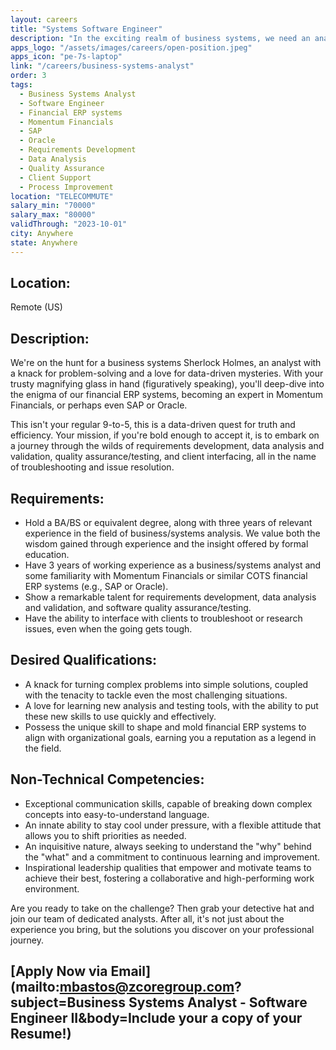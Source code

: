 ```yaml
---
layout: careers
title: "Systems Software Engineer"
description: "In the exciting realm of business systems, we need an analytical maestro who can help us decode the intricacies of financial ERP systems. Armed with a sense of humor and undaunted spirit, you'll tackle complex puzzles, turn chaos into order, and ultimately guide our ship through the stormy seas of systems analysis."
apps_logo: "/assets/images/careers/open-position.jpeg"
apps_icon: "pe-7s-laptop"
link: "/careers/business-systems-analyst"
order: 3
tags:
  - Business Systems Analyst
  - Software Engineer
  - Financial ERP systems
  - Momentum Financials
  - SAP
  - Oracle
  - Requirements Development
  - Data Analysis
  - Quality Assurance
  - Client Support
  - Process Improvement
location: "TELECOMMUTE"
salary_min: "70000"
salary_max: "80000"
validThrough: "2023-10-01"
city: Anywhere
state: Anywhere
---
```


## Location:

Remote (US)

## Description:

We're on the hunt for a business systems Sherlock Holmes, an analyst with a knack for problem-solving and a love for data-driven mysteries. With your trusty magnifying glass in hand (figuratively speaking), you'll deep-dive into the enigma of our financial ERP systems, becoming an expert in Momentum Financials, or perhaps even SAP or Oracle.

This isn't your regular 9-to-5, this is a data-driven quest for truth and efficiency. Your mission, if you're bold enough to accept it, is to embark on a journey through the wilds of requirements development, data analysis and validation, quality assurance/testing, and client interfacing, all in the name of troubleshooting and issue resolution.

## Requirements:

- Hold a BA/BS or equivalent degree, along with three years of relevant experience in the field of business/systems analysis. We value both the wisdom gained through experience and the insight offered by formal education.
- Have 3 years of working experience as a business/systems analyst and some familiarity with Momentum Financials or similar COTS financial ERP systems (e.g., SAP or Oracle).
- Show a remarkable talent for requirements development, data analysis and validation, and software quality assurance/testing.
- Have the ability to interface with clients to troubleshoot or research issues, even when the going gets tough.

## Desired Qualifications:

- A knack for turning complex problems into simple solutions, coupled with the tenacity to tackle even the most challenging situations.
- A love for learning new analysis and testing tools, with the ability to put these new skills to use quickly and effectively.
- Possess the unique skill to shape and mold financial ERP systems to align with organizational goals, earning you a reputation as a legend in the field.

## Non-Technical Competencies:

- Exceptional communication skills, capable of breaking down complex concepts into easy-to-understand language.
- An innate ability to stay cool under pressure, with a flexible attitude that allows you to shift priorities as needed.
- An inquisitive nature, always seeking to understand the "why" behind the "what" and a commitment to continuous learning and improvement.
- Inspirational leadership qualities that empower and motivate teams to achieve their best, fostering a collaborative and high-performing work environment.

Are you ready to take on the challenge? Then grab your detective hat and join our team of dedicated analysts. After all, it's not just about the experience you bring, but the solutions you discover on your professional journey.

## [Apply Now via Email](mailto:mbastos@zcoregroup.com?subject=Business Systems Analyst - Software Engineer II&body=Include your a copy of your Resume!)
